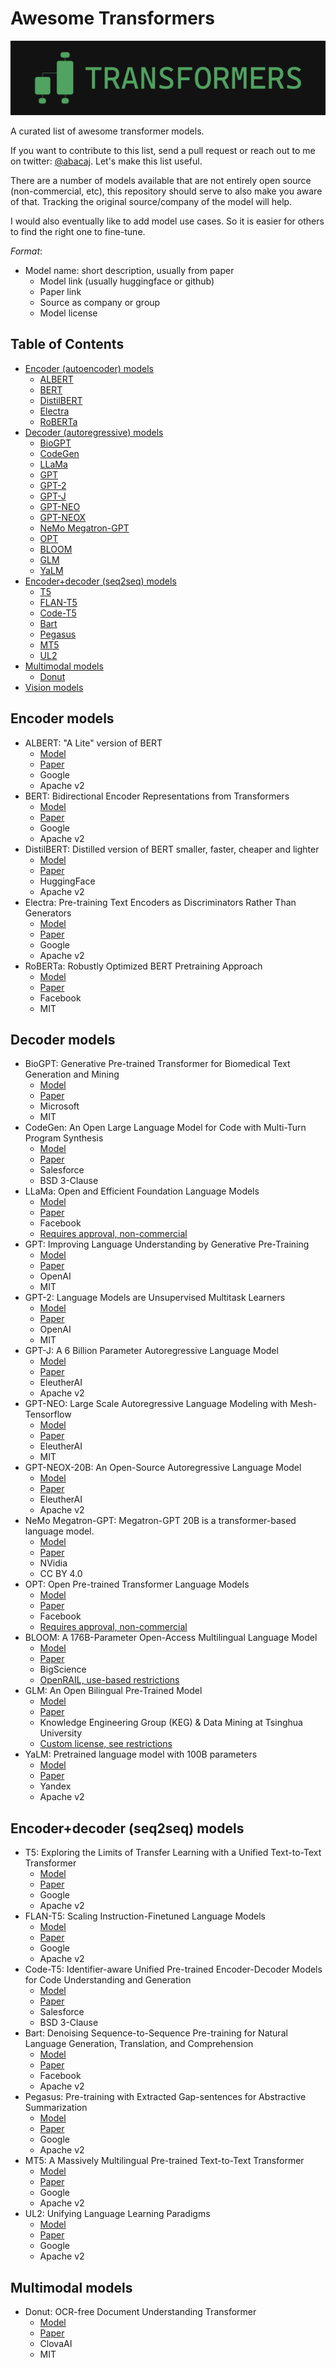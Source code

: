 # Awesome Transformers

![Transformers](logo.png 'MarineGEO logo')

A curated list of awesome transformer models.

If you want to contribute to this list, send a pull request or reach out to me on twitter: [@abacaj](https://twitter.com/abacaj). Let's make this list useful.

There are a number of models available that are not entirely open source (non-commercial, etc), this repository should serve to also make you aware of that. Tracking the original source/company of the model will help.

I would also eventually like to add model use cases. So it is easier for others to find the right one to fine-tune.

_Format_:

- Model name: short description, usually from paper
  - Model link (usually huggingface or github)
  - Paper link
  - Source as company or group
  - Model license

## Table of Contents

- [Encoder (autoencoder) models](#encoder)
  - [ALBERT](#albert)
  - [BERT](#bert)
  - [DistilBERT](#distilbert)
  - [Electra](#electra)
  - [RoBERTa](#roberta)
- [Decoder (autoregressive) models](#decoder)
  - [BioGPT](#bio-gpt)
  - [CodeGen](#codegen)
  - [LLaMa](#llama)
  - [GPT](#gpt)
  - [GPT-2](#gpt-2)
  - [GPT-J](#gpt-j)
  - [GPT-NEO](#gpt-neo)
  - [GPT-NEOX](#gpt-neox)
  - [NeMo Megatron-GPT](#nemo)
  - [OPT](#opt)
  - [BLOOM](#bloom)
  - [GLM](#glm)
  - [YaLM](#yalm)
- [Encoder+decoder (seq2seq) models](#encoder-decoder)
  - [T5](#t5)
  - [FLAN-T5](#flan-t5)
  - [Code-T5](#code-t5)
  - [Bart](#bart)
  - [Pegasus](#pegasus)
  - [MT5](#mt5)
  - [UL2](#ul2)
- [Multimodal models](#multimodal)
  - [Donut](#donut)
- [Vision models](#vision)

<a name="encoder"></a>

## Encoder models

<a name="albert"></a>

- ALBERT: "A Lite" version of BERT
  - [Model](https://huggingface.co/models?other=albert)
  - [Paper](https://arxiv.org/pdf/1909.11942.pdf)
  - Google
  - Apache v2
- BERT: Bidirectional Encoder Representations from Transformers
  <a name="bert"></a>
  - [Model](https://huggingface.co/models?other=bert)
  - [Paper](https://arxiv.org/pdf/1810.04805.pdf)
  - Google
  - Apache v2
- DistilBERT: Distilled version of BERT smaller, faster, cheaper and lighter
  <a name="distilbert"></a>
  - [Model](https://huggingface.co/models?other=distilbert)
  - [Paper](https://arxiv.org/pdf/1910.01108.pdf)
  - HuggingFace
  - Apache v2
- Electra: Pre-training Text Encoders as Discriminators Rather Than Generators
  <a name="electra"></a>
  - [Model](https://huggingface.co/models?other=electra)
  - [Paper](https://arxiv.org/pdf/2003.10555.pdf)
  - Google
  - Apache v2
- RoBERTa: Robustly Optimized BERT Pretraining Approach
  <a name="roberta"></a>
  - [Model](https://huggingface.co/models?other=roberta)
  - [Paper](https://arxiv.org/pdf/1907.11692.pdf)
  - Facebook
  - MIT

<a name="decoder"></a>

## Decoder models

<a name="bio-gpt"></a>

- BioGPT: Generative Pre-trained Transformer for Biomedical Text Generation and Mining
  - [Model](https://huggingface.co/microsoft/biogpt)
  - [Paper](https://arxiv.org/pdf/2210.10341.pdf)
  - Microsoft
  - MIT
- CodeGen: An Open Large Language Model for Code with Multi-Turn Program Synthesis
  <a name="codegen"></a>
  - [Model](https://huggingface.co/models?sort=downloads&search=salesforce%2Fcodegen)
  - [Paper](https://arxiv.org/pdf/2203.13474.pdf)
  - Salesforce
  - BSD 3-Clause
- LLaMa: Open and Efficient Foundation Language Models
  <a name="llama"></a>
  - [Model](https://github.com/facebookresearch/llama)
  - [Paper](https://research.facebook.com/file/1574548786327032/LLaMA--Open-and-Efficient-Foundation-Language-Models.pdf)
  - Facebook
  - [Requires approval, non-commercial](https://docs.google.com/forms/d/e/1FAIpQLSfqNECQnMkycAp2jP4Z9TFX0cGR4uf7b_fBxjY_OjhJILlKGA/viewform)
- GPT: Improving Language Understanding by Generative Pre-Training
  <a name="gpt"></a>
  - [Model](https://huggingface.co/openai-gpt)
  - [Paper](https://cdn.openai.com/research-covers/language-unsupervised/language_understanding_paper.pdf)
  - OpenAI
  - MIT
- GPT-2: Language Models are Unsupervised Multitask Learners
  <a name="gpt-2"></a>
  - [Model](https://huggingface.co/models?search=gpt-2)
  - [Paper](https://d4mucfpksywv.cloudfront.net/better-language-models/language_models_are_unsupervised_multitask_learners.pdf)
  - OpenAI
  - MIT
- GPT-J: A 6 Billion Parameter Autoregressive Language Model
  <a name="gpt-j"></a>
  - [Model](https://huggingface.co/EleutherAI/gpt-j-6B)
  - [Paper](https://github.com/kingoflolz/mesh-transformer-jax)
  - EleutherAI
  - Apache v2
- GPT-NEO: Large Scale Autoregressive Language Modeling with Mesh-Tensorflow
  <a name="gpt-neo"></a>
  - [Model](https://huggingface.co/models?search=gpt-neo)
  - [Paper](https://doi.org/10.5281/zenodo.5297715)
  - EleutherAI
  - MIT
- GPT-NEOX-20B: An Open-Source Autoregressive Language Model
  <a name="gpt-neox"></a>
  - [Model](https://huggingface.co/EleutherAI/gpt-neox-20b)
  - [Paper](https://arxiv.org/pdf/2204.06745.pdf)
  - EleutherAI
  - Apache v2
- NeMo Megatron-GPT: Megatron-GPT 20B is a transformer-based language model.
  <a name="nemo"></a>
  - [Model](https://huggingface.co/nvidia/nemo-megatron-gpt-20B)
  - [Paper](https://arxiv.org/pdf/1909.08053.pdf)
  - NVidia
  - CC BY 4.0
- OPT: Open Pre-trained Transformer Language Models
  <a name="opt"></a>
  - [Model](https://huggingface.co/models?search=facebook%2Fopt)
  - [Paper](https://arxiv.org/pdf/2205.01068.pdf?fbclid=IwAR1Fhxr_i3UK3ttigVDGBwbtO-3zLzjTwnyn0dkYt8rf6hxUAUS7Sk7VrYk)
  - Facebook
  - [Requires approval, non-commercial](https://github.com/facebookresearch/metaseq/blob/main/projects/OPT/MODEL_LICENSE.md?fbclid=IwAR2jiCf2R9fTouGGF7v8Tt7Yq8sSVOMot0YIE8ibaP9b2avxw2bEbEaTJZY)
- BLOOM: A 176B-Parameter Open-Access Multilingual Language Model
  <a name="bloom"></a>
  - [Model](https://huggingface.co/bigscience/bloom)
  - [Paper](https://arxiv.org/pdf/2211.05100.pdf)
  - BigScience
  - [OpenRAIL, use-based restrictions](https://huggingface.co/spaces/bigscience/license)
- GLM: An Open Bilingual Pre-Trained Model
  <a name="glm"></a>
  - [Model](https://github.com/THUDM/GLM-130B)
  - [Paper](https://arxiv.org/pdf/2210.02414.pdf)
  - Knowledge Engineering Group (KEG) & Data Mining at Tsinghua University
  - [Custom license, see restrictions](https://github.com/THUDM/GLM-130B/blob/main/MODEL_LICENSE)
- YaLM: Pretrained language model with 100B parameters
  <a name="yalm"></a>
  - [Model](https://github.com/yandex/YaLM-100B)
  - [Paper](https://medium.com/yandex/yandex-publishes-yalm-100b-its-the-largest-gpt-like-neural-network-in-open-source-d1df53d0e9a6)
  - Yandex
  - Apache v2

<a name="encoder-decoder"></a>

## Encoder+decoder (seq2seq) models

<a name="bio-gpt"></a>

- T5: Exploring the Limits of Transfer Learning with a Unified Text-to-Text Transformer
  <a name="t5"></a>
  - [Model](https://huggingface.co/models?sort=downloads&search=t5)
  - [Paper](https://arxiv.org/pdf/1910.10683.pdf)
  - Google
  - Apache v2
- FLAN-T5: Scaling Instruction-Finetuned Language Models
  <a name="flan-t5"></a>
  - [Model](https://huggingface.co/models?sort=downloads&search=flan-t5)
  - [Paper](https://arxiv.org/pdf/2210.11416.pdf)
  - Google
  - Apache v2
- Code-T5: Identifier-aware Unified Pre-trained Encoder-Decoder Models
  for Code Understanding and Generation
  <a name="code-t5"></a>
  - [Model](https://huggingface.co/models?search=code-t5)
  - [Paper](https://arxiv.org/pdf/2109.00859.pdf)
  - Salesforce
  - BSD 3-Clause
- Bart: Denoising Sequence-to-Sequence Pre-training for Natural Language Generation, Translation, and Comprehension
  <a name="bart"></a>
  - [Model](https://huggingface.co/facebook/bart-large)
  - [Paper](https://arxiv.org/pdf/1910.13461.pdf)
  - Facebook
  - Apache v2
- Pegasus: Pre-training with Extracted Gap-sentences for Abstractive Summarization
  <a name="pegasus"></a>
  - [Model](https://huggingface.co/models?sort=downloads&search=pegasus)
  - [Paper](https://arxiv.org/pdf/1912.08777.pdf)
  - Google
  - Apache v2
- MT5: A Massively Multilingual Pre-trained Text-to-Text Transformer
  <a name="mt5"></a>
  - [Model](https://huggingface.co/models?search=mt5)
  - [Paper](https://arxiv.org/pdf/2010.11934.pdf)
  - Google
  - Apache v2
- UL2: Unifying Language Learning Paradigms
  <a name="ul2"></a>
  - [Model](https://huggingface.co/google/ul2)
  - [Paper](https://arxiv.org/pdf/2205.05131v1.pdf)
  - Google
  - Apache v2

<a name="multimodal"></a>

## Multimodal models

<a name="donut"></a>

- Donut: OCR-free Document Understanding Transformer
  - [Model](https://huggingface.co/models?search=donut)
  - [Paper](https://arxiv.org/pdf/2111.15664.pdf)
  - ClovaAI
  - MIT
